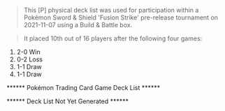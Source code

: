 > This [P] physical deck list was used for participation within a Pokémon Sword & Shield 'Fusion Strike' pre-release tournament on 2021-11-07 using a Build & Battle box.

> It placed 10th out of 16 players after the following four games:
1. 2-0 Win
2. 0-2 Loss
3. 1-1 Draw
4. 1-1 Draw

****** Pokémon Trading Card Game Deck List ******



****** Deck List Not Yet Generated ******